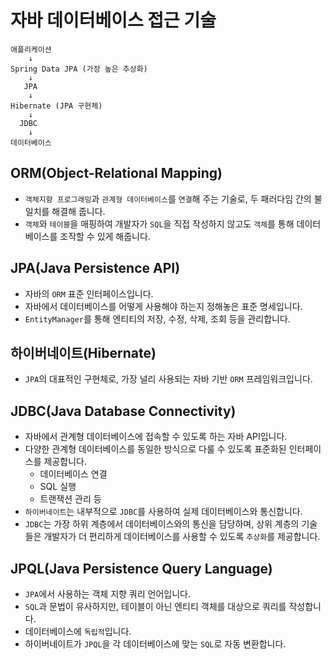 # 자바 데이터베이스 접근 기술

```text
애플리케이션
    ↓
Spring Data JPA (가장 높은 추상화)
    ↓
   JPA
    ↓
Hibernate (JPA 구현체)
    ↓
  JDBC
    ↓
데이터베이스
```

## ORM(Object-Relational Mapping)

- `객체지향 프로그래밍`과 `관계형 데이터베이스`를 `연결`해 주는 기술로, 두 패러다임 간의 불일치를 해결해 줍니다.
- `객체`와 `테이블`을 매핑하여 개발자가 `SQL`을 직접 작성하지 않고도 `객체`를 통해 데이터베이스를 조작할 수 있게 해줍니다.

## JPA(Java Persistence API)

- 자바의 `ORM` 표준 인터페이스입니다.
- 자바에서 데이터베이스를 어떻게 사용해야 하는지 정해놓은 표준 명세입니다.
- `EntityManager`를 통해 엔티티의 저장, 수정, 삭제, 조회 등을 관리합니다.

## 하이버네이트(Hibernate)

- `JPA`의 대표적인 구현체로, 가장 널리 사용되는 자바 기반 `ORM` 프레임워크입니다.

## JDBC(Java Database Connectivity)

- 자바에서 관계형 데이터베이스에 접속할 수 있도록 하는 자바 API입니다.
- 다양한 관계형 데이터베이스를 동일한 방식으로 다룰 수 있도록 표준화된 인터페이스를 제공합니다.
    - 데이터베이스 연결
    - SQL 실행
    - 트랜잭션 관리 등
- `하이버네이트`는 내부적으로 `JDBC`를 사용하여 실제 데이터베이스와 통신합니다.
- `JDBC`는 가장 하위 계층에서 데이터베이스와의 통신을 담당하며, 상위 계층의 기술들은 개발자가 더 편리하게 데이터베이스를 사용할 수 있도록 `추상화`를 제공합니다.

## JPQL(Java Persistence Query Language)

- `JPA`에서 사용하는 객체 지향 쿼리 언어입니다.
- `SQL`과 문법이 유사하지만, 테이블이 아닌 엔티티 객체를 대상으로 쿼리를 작성합니다.
- 데이터베이스에 `독립적`입니다.
- 하이버네이트가 `JPQL`을 각 데이터베이스에 맞는 `SQL`로 자동 변환합니다.